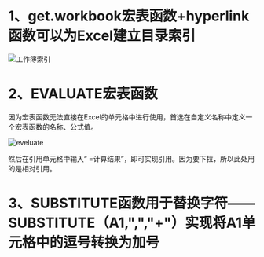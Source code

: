# 1、get.workbook宏表函数+hyperlink函数可以为Excel建立目录索引

![工作簿索引](D:\StudyMaterials\IT技术学习\1、Excel\王佩丰Excel24讲笔记\章节三\第二十四讲图片\工作簿索引.png)



# 2、EVALUATE宏表函数

因为宏表函数无法直接在Excel的单元格中进行使用，首选在自定义名称中定义一个宏表函数的名称、公式值。

![eveluate](D:\StudyMaterials\IT技术学习\1、Excel\王佩丰Excel24讲笔记\章节三\第二十四讲图片\eveluate.png)

然后在引用单元格中输入“ =计算结果”，即可实现引用。因为要下拉，所以此处用的是相对引用。



# 3、SUBSTITUTE函数用于替换字符——SUBSTITUTE（A1,",","+"）实现将A1单元格中的逗号转换为加号

